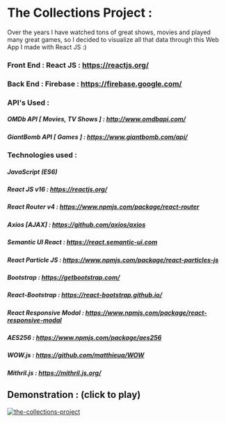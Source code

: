 # The Collections Project :
Over the years I have watched tons of great shows, movies and played many great games, so I decided  to visualize all that data through this Web App I made with React JS :)

### Front End : React JS : https://reactjs.org/
### Back End : Firebase : https://firebase.google.com/


### API's Used : 

##### OMDb API [ Movies, TV Shows ] : http://www.omdbapi.com/
##### GiantBomb API [ Games ] : https://www.giantbomb.com/api/

### Technologies used : 

##### JavaScript (ES6)
##### React JS v16 : https://reactjs.org/
##### React Router v4 : https://www.npmjs.com/package/react-router
##### Axios [AJAX] : https://github.com/axios/axios
##### Semantic UI React : https://react.semantic-ui.com
##### React Particle JS : https://www.npmjs.com/package/react-particles-js
##### Bootstrap : https://getbootstrap.com/
##### React-Bootstrap : https://react-bootstrap.github.io/
##### React Responsive Modal : https://www.npmjs.com/package/react-responsive-modal
##### AES256 : https://www.npmjs.com/package/aes256
##### WOW.js : https://github.com/matthieua/WOW
##### Mithril.js : https://mithril.js.org/


## Demonstration : (click to play)

[![the-collections-project](https://gph.is/2JW9hEH)](https://vimeo.com/260570731 "The Collections Project Demonstration")
